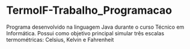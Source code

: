 # TermoIF-Trabalho_Programacao
Programa desenvolvido na linguagem Java durante o curso Técnico em Informática. Possui como objetivo principal simular três escalas termométricas: Celsius, Kelvin e Fahrenheit
